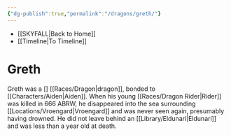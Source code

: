 ```yaml
---
{"dg-publish":true,"permalink":"/dragons/greth/"}
---
```


- [[SKYFALL\|Back to Home]]
- [[Timeline\|To Timeline]]

# Greth
Greth was a [] [[Races/Dragon\|dragon]], bonded to [[Characters/Aiden\|Aiden]]. When his young [[Races/Dragon Rider\|Rider]] was killed in 666 ABRW, he disappeared into the sea surrounding [[Locations/Vroengard\|Vroengard]] and was never seen again, presumably having drowned. He did not leave behind an [[Library/Eldunarí\|Eldunarí]] and was less than a year old at death. 
